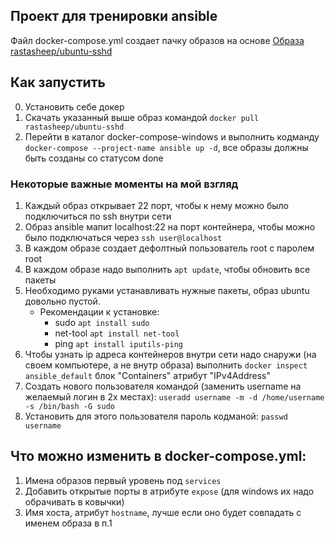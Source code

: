 ## Проект для тренировки ansible

Файл docker-compose.yml создает пачку образов на основе [Образа rastasheep/ubuntu-sshd](https://hub.docker.com/r/rastasheep/ubuntu-sshd)

## Как запустить
0. Установить себе докер
1. Скачать указанный выше образ командой `docker pull rastasheep/ubuntu-sshd`
2. Перейти в каталог docker-compose-windows и выполнить кодманду `docker-compose --project-name ansible up -d`, все образы должны быть созданы со статусом done
 
### Некоторые важные моменты на мой взгляд
1. Каждый образ открывает 22 порт, чтобы к нему можно было подключиться по ssh внутри сети
2. Образ ansible мапит localhost:22 на порт контейнера, чтобы можно было подключаться через `ssh user@localhost`
3. В каждом образе создает дефолтный пользователь root с паролем root
4. В каждом образе надо выполнить `apt update`, чтобы обновить все пакеты
5. Необходимо руками устанавливать нужные пакеты, образ ubuntu довольно пустой. 
    - Рекомендации к установке:
      - sudo `apt install sudo`
      - net-tool `apt install net-tool`
      - ping `apt install iputils-ping`
6. Чтобы узнать ip адреса контейнеров внутри сети надо снаружи (на своем компьютере, а не внутр образа) выполнить `docker inspect ansible_default` блок "Containers" атрибут "IPv4Address"
7. Создать нового пользователя командой (заменить username на желаемый логин в 2х местах): `useradd username -m -d /home/username -s /bin/bash -G sudo`
8. Установить для этого пользователя пароль кодманой: `passwd username`


## Что можно изменить в docker-compose.yml:
1. Имена образов первый уровень под `services`
2. Добавить открытые порты в атрибуте `expose` (для windows их надо обрачивать в ковычки)
3. Имя хоста, атрибут `hostname`, лучше если оно будет совпадать с именем образа в п.1
